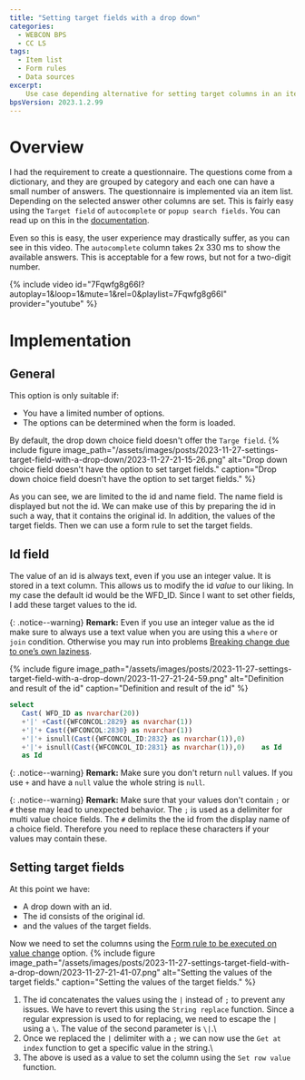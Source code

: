 ```yaml
---
title: "Setting target fields with a drop down"
categories:
  - WEBCON BPS   
  - CC LS  
tags:    
  - Item list
  - Form rules
  - Data sources
excerpt:
    Use case depending alternative for setting target columns in an item list via a drop down. This can drastically improve performance.
bpsVersion: 2023.1.2.99
---
```


# Overview  
I had the requirement to create a questionnaire. The questions come from a dictionary, and they are grouped by category and each one can have a small number of answers. The questionnaire is implemented via an item list. Depending on the selected answer other columns are set.
This is fairly easy using the `Target field` of `autocomplete` or `popup search fields`. You can read up on this in the [documentation](https://docs.webcon.com/docs/2023R2/Studio/Process/Attribute/Choice/Osobalubgrupa/#advanced-settings).

Even so this is easy, the user experience may drastically suffer, as you can see in this video. The `autocomplete` column takes 2x 330 ms to show the available answers. This is acceptable  for a few rows, but not for a two-digit number.


{% include video id="7Fqwfg8g66I?autoplay=1&loop=1&mute=1&rel=0&playlist=7Fqwfg8g66I" provider="youtube" %}



# Implementation
## General
This option is only suitable if:
- You have a limited number of options.
- The options can be determined when the form is loaded.


By default, the drop down choice field doesn't offer the `Targe field`.
{% include figure image_path="/assets/images/posts/2023-11-27-settings-target-field-with-a-drop-down/2023-11-27-21-15-26.png" alt="Drop down choice field doesn't have the option to set target fields." caption="Drop down choice field doesn't have the option to set target fields." %}

As you can see, we are limited to the id and name field. The name field is displayed but not the id. We can make use of this by preparing the id in such a way, that it contains the original id. In addition, the values of the target fields. Then we can use a form rule to set the target fields.


## Id field
The value of an id is always text, even if you use an integer value. It is stored in a text column. This allows us to modify the id *value* to our liking. 
In my case the default id would be the WFD_ID. Since I want to set other fields, I add these target values to the id.

{: .notice--warning}
**Remark:**
Even if you use an integer value as the id make sure to always use a text value when you are using this a `where` or `join` condition. Otherwise you may run into problems [Breaking change due to one’s own laziness](/posts/2023/updating-to-bps-2023#breaking-change-due-to-ones-own-laziness).


{% include figure image_path="/assets/images/posts/2023-11-27-settings-target-field-with-a-drop-down/2023-11-27-21-24-59.png" alt="Definition and result of the id" caption="Definition and result of the id" %}
```sql
select 
   Cast( WFD_ID as nvarchar(20))
   +'|' +Cast({WFCONCOL:2829} as nvarchar(1))
   +'|'+ Cast({WFCONCOL:2830} as nvarchar(1)) 
   +'|'+ isnull(Cast({WFCONCOL_ID:2832} as nvarchar(1)),0)
   +'|'+ isnull(Cast({WFCONCOL_ID:2831} as nvarchar(1)),0)    as Id
   as Id
```

{: .notice--warning}
**Remark:**
Make sure you don't return `null` values. If you use `+` and have a `null` value the whole string is `null`.

{: .notice--warning}
**Remark:**
Make sure that your values don't contain `;` or `#` these may lead to unexpected behavior. The `;` is used as a delimiter for multi value choice fields. The `#` delimits the the id from the display name of a choice field. Therefore you need to replace these characters if your values may contain these.

## Setting target fields
At this point we have:
- A drop down with an id.
- The id consists of the original id.
- and the values of the target fields.


Now we need to set the columns using the [Form rule to be executed on value change](https://docs.webcon.com/docs/2023R2/Studio/Process/Attribute/Basic/Itemlist/ColumnConfig/IL_Behavior)  option.
{% include figure image_path="/assets/images/posts/2023-11-27-settings-target-field-with-a-drop-down/2023-11-27-21-41-07.png" alt="Setting the values of the target fields." caption="Setting the values of the target fields." %}

1. The id concatenates the values using the `|` instead of `;` to prevent any issues. We have to revert this using the `String replace` function. Since a regular expression is used to for replacing, we need to escape the `|` using a `\`. The value of the second parameter is `\|`.\
2. Once we replaced the `|` delimiter with a `;` we can now use the `Get at index` function to get a specific value in the string.\
3. The above is used as a value to set the column using the `Set row value` function.




